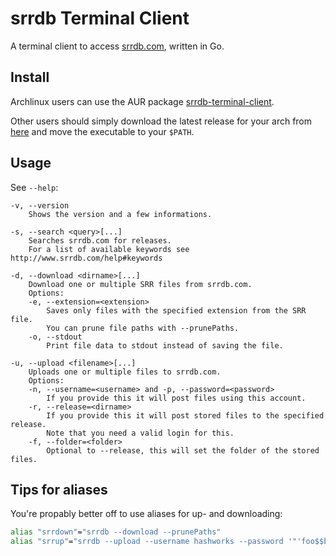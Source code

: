 # srrdb Terminal Client

A terminal client to access [srrdb.com](http://www.srrdb.com), written in Go.

## Install

Archlinux users can use the AUR package [srrdb-terminal-client](https://aur.archlinux.org/packages/srrdb-terminal-client/).

Other users should simply download the latest release for your arch from [here](https://github.com/hashworks/srrdb-Terminal-Client/releases/latest) and move the executable to your `$PATH`.

## Usage

See `--help`:
```
-v, --version
	Shows the version and a few informations.

-s, --search <query>[...]
	Searches srrdb.com for releases.
	For a list of available keywords see http://www.srrdb.com/help#keywords

-d, --download <dirname>[...]
	Download one or multiple SRR files from srrdb.com.
	Options:
	-e, --extension=<extension>
		Saves only files with the specified extension from the SRR file.
		You can prune file paths with --prunePaths.
	-o, --stdout
		Print file data to stdout instead of saving the file.

-u, --upload <filename>[...]
	Uploads one or multiple files to srrdb.com.
	Options:
	-n, --username=<username> and -p, --password=<password>
		If you provide this it will post files using this account.
	-r, --release=<dirname>
		If you provide this it will post stored files to the specified release.
		Note that you need a valid login for this.
	-f, --folder=<folder>
		Optional to --release, this will set the folder of the stored files.
```

## Tips for aliases

You're propably better off to use aliases for up- and downloading:
```sh
alias "srrdown"="srrdb --download --prunePaths"
alias "srrup"="srrdb --upload --username hashworks --password '"'foo$$bar'"'"
```
